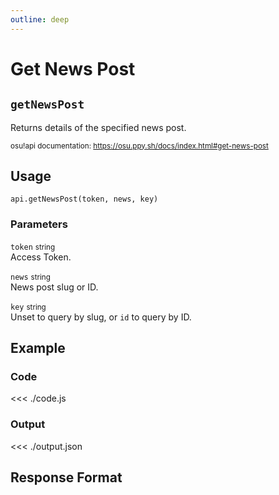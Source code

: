 ```yaml
---
outline: deep
---
```


# Get News Post <Badge type="info" text="GET"/>

## `getNewsPost`

Returns details of the specified news post.

<small>osu!api documentation: https://osu.ppy.sh/docs/index.html#get-news-post</small>

## Usage

`api.getNewsPost(token, news, key)`

### Parameters

`token` <small>string</small><br>
Access Token.

`news` <small>string</small><br>
News post slug or ID.

`key` <small>string</small> <Badge type="tip" text="optional" /><br>
Unset to query by slug, or `id` to query by ID.

## Example

### Code
<<< ./code.js

### Output
<<< ./output.json

## Response Format

<!--@include: ./response.md-->